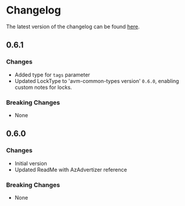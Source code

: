 # Changelog

The latest version of the changelog can be found [here](https://github.com/Azure/bicep-registry-modules/blob/main/avm/res/network/express-route-circuit/CHANGELOG.md).

## 0.6.1

### Changes

- Added type for `tags` parameter
- Updated LockType to 'avm-common-types version' `0.6.0`, enabling custom notes for locks.

### Breaking Changes

- None

## 0.6.0

### Changes

- Initial version
- Updated ReadMe with AzAdvertizer reference

### Breaking Changes

- None
